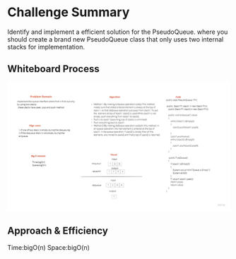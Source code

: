 # Challenge Summary
Identify and implement a efficient solution for the PseudoQueue. where you should create a brand new PseudoQueue class that only uses two internal stacks for implementation.

## Whiteboard Process
![linked-list-zip](lab11.jpg)

## Approach & Efficiency
Time:bigO(n)
Space:bigO(n)




